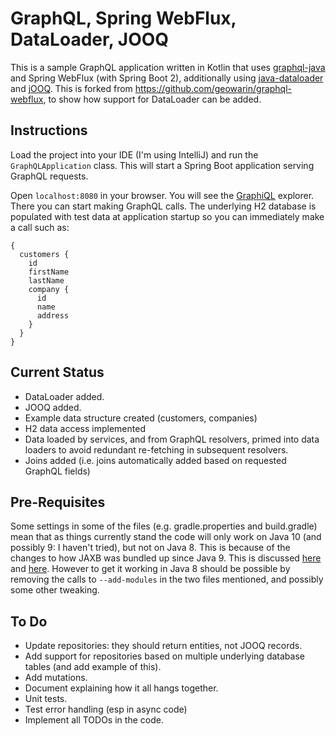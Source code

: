 # GraphQL, Spring WebFlux, DataLoader, JOOQ

This is a sample GraphQL application written in Kotlin that
uses [graphql-java](https://github.com/graphql-java/graphql-java) and Spring WebFlux (with Spring Boot 2),
additionally using [java-dataloader](https://github.com/graphql-java/java-dataloader) and
[jOOQ](https://www.jooq.org/). This is forked from
https://github.com/geowarin/graphql-webflux, to show how support for DataLoader can be added.

## Instructions
Load the project into your IDE (I'm using IntelliJ) and run the `GraphQLApplication` class. This will start a Spring Boot
application serving GraphQL requests.

Open `localhost:8080` in your browser. You will see the [GraphiQL](https://github.com/graphql/graphiql) explorer.
There you can start making GraphQL calls. The underlying H2 database is populated with test data at application
startup so you can immediately make a call such as:
```
{
  customers {
    id
    firstName
    lastName
    company {
      id
      name
      address
    }
  }
}
```

## Current Status
* DataLoader added.
* JOOQ added.
* Example data structure created (customers, companies)
* H2 data access implemented
* Data loaded by services, and from GraphQL resolvers, primed into data loaders to avoid redundant re-fetching in subsequent resolvers.
* Joins added (i.e. joins automatically added based on requested GraphQL fields)

## Pre-Requisites
Some settings in some of the files (e.g. gradle.properties and build.gradle) mean that as things currently stand
the code will only work on Java 10 (and possibly 9: I haven't tried), but not on Java 8.  This is because of the
changes to how JAXB was bundled up since Java 9.  This is discussed [here](https://github.com/jOOQ/jOOQ/issues/6477)
and [here](https://github.com/etiennestuder/gradle-jooq-plugin/issues/55).
However to get it working in Java 8 should be possible by removing the calls to `--add-modules` in the two files
mentioned, and possibly some other tweaking.

## To Do
* Update repositories: they should return entities, not JOOQ records.
* Add support for repositories based on multiple underlying database tables (and add example of this).
* Add mutations.
* Document explaining how it all hangs together.
* Unit tests.
* Test error handling (esp in async code)
* Implement all TODOs in the code.
